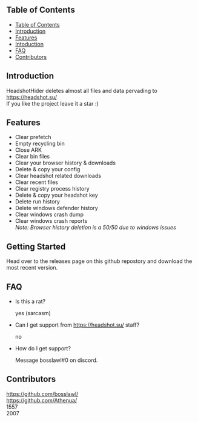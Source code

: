 </samp>
</strong>

## Table of Contents

- [Table of Contents](#table-of-contents)
- [Introduction](#introduction)
- [Features](#features)
- [Intoduction](#getting-started)
- [FAQ](#faq)
- [Contributors](#contributors)

## Introduction

HeadshotHider deletes almost all files and data pervading to https://headshot.su/ \
If you like the project leave it a star :)

## Features 

- Clear prefetch
- Empty recycling bin
- Close ARK
- Clear bin files
- Clear your browser history & downloads 
- Delete & copy your config
- Clear headshot related downloads
- Clear recent files
- Clear registry process history
- Delete & copy your headshot key
- Delete run history
- Delete windows defender history 
- Clear windows crash dump
- Clear windows crash reports \
*Note: Browser history deletion is a 50/50 due to windows issues*

## Getting Started

Head over to the releases page on this github repostory and download the 
most recent version. 

## FAQ

- Is this a rat?

    yes (sarcasm)

- Can I get support from https://headshot.su/ staff?

    no

- How do I get support?

    Message bosslawl#0 on discord.

## Contributors

https://github.com/bosslawl/ \
https://github.com/Athenua/ \
1557 \
2007
